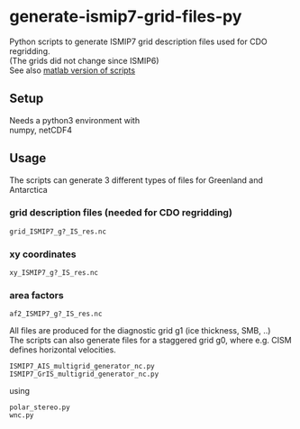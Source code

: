# generate-ismip7-grid-files-py
Python scripts to generate ISMIP7 grid description files used for CDO regridding.  
(The grids did not change since ISMIP6)  
See also [matlab version of scripts](https://github.com/ismip/generate-ismip7-grid-files)

## Setup
Needs a python3 environment with  
numpy, netCDF4

## Usage
The scripts can generate 3 different types of files for Greenland and Antarctica

### grid description files (needed for CDO regridding)
  ```grid_ISMIP7_g?_IS_res.nc```
### xy coordinates 
  ```xy_ISMIP7_g?_IS_res.nc```
### area factors 
  ```af2_ISMIP7_g?_IS_res.nc```

All files are produced for the diagnostic grid g1 (ice thickness, SMB, ..)  
The scripts can also generate files for a staggered grid g0, where e.g. CISM defines horizontal velocities.  

  ```ISMIP7_AIS_multigrid_generator_nc.py```  
  ```ISMIP7_GrIS_multigrid_generator_nc.py```  

using  

  ```polar_stereo.py```  
  ```wnc.py```  

